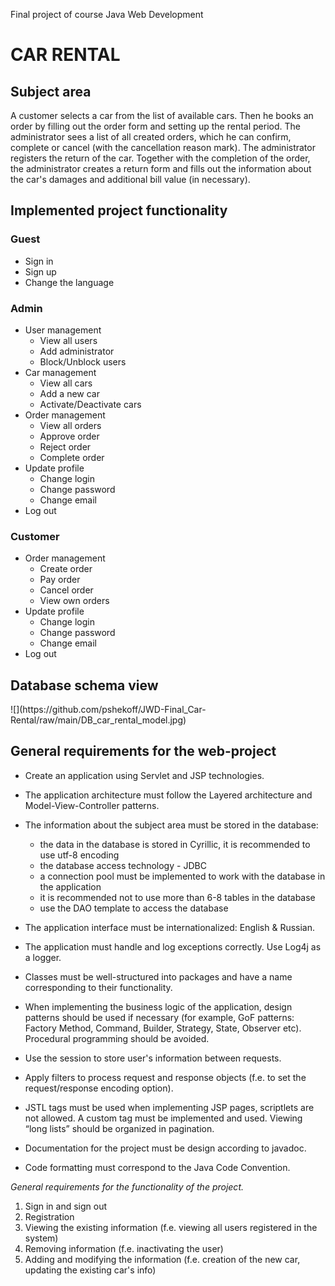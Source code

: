 Final project of course Java Web Development

<h1>CAR RENTAL</h1>
<h2>Subject area</h2>

A customer selects a car from the list of available cars. Then he books an order by filling out the order form and
setting up the rental period. The administrator sees a list of all created orders, which he can confirm, complete or
cancel (with the cancellation reason mark). The administrator registers the return of the car. Together with the
completion of the order, the administrator creates a return form and fills out the information about the car's damages
and additional bill value (in necessary).

<h2>Implemented project functionality</h2>

<h3>Guest</h3>

* Sign in
* Sign up
* Change the language

<h3>Admin</h3>

* User management
    * View all users
	* Add administrator
    * Block/Unblock users
      <br/>
* Car management
    * View all cars
    * Add a new car
    * Activate/Deactivate cars
      <br/>
* Order management
    * View all orders
    * Approve order
	* Reject order
    * Complete order
      <br/>
* Update profile
	* Change login
	* Change password
	* Change email
      <br/>
* Log out

<h3>Customer</h3>

* Order management
    * Create order
    * Pay order
	* Cancel order
	* View own orders
      <br/>
* Update profile
	* Change login
	* Change password
	* Change email
      <br/>
* Log out

<h2>Database schema view</h2>
![](https://github.com/pshekoff/JWD-Final_Car-Rental/raw/main/DB_car_rental_model.jpg)

<h2>General requirements for the web-project</h2>

* Create an application using Servlet and JSP technologies.
* The application architecture must follow the Layered architecture and Model-View-Controller patterns.
* The information about the subject area must be stored in the database:
    * the data in the database is stored in Cyrillic, it is recommended to use utf-8 encoding
    * the database access technology - JDBC
    * a connection pool must be implemented to work with the database in the application
    * it is recommended not to use more than 6-8 tables in the database
    * use the DAO template to access the database

* The application interface must be internationalized: English & Russian.
* The application must handle and log exceptions correctly. Use Log4j as a logger.
* Classes must be well-structured into packages and have a name corresponding to their functionality.
* When implementing the business logic of the application, design patterns should be used if necessary (for example, GoF
  patterns: Factory Method, Command, Builder, Strategy, State, Observer etc). Procedural programming should be avoided.
* Use the session to store user's information between requests.
* Apply filters to process request and response objects (f.e. to set the request/response encoding option).
* JSTL tags must be used when implementing JSP pages, scriptlets are not allowed. A custom tag must be implemented and
  used. Viewing “long lists” should be organized in pagination.
* Documentation for the project must be design according to javadoc.
* Code formatting must correspond to the Java Code Convention.

<i>General requirements for the functionality of the project.</i>

1. Sign in and sign out
2. Registration
3. Viewing the existing information (f.e. viewing all users registered in the system)
4. Removing information (f.e. inactivating the user)
5. Adding and modifying the information (f.e. creation of the new car, updating the existing car's info)
